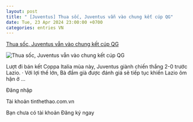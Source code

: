 ```yaml
---
layout: post
title: " [Juventus] Thua sốc, Juventus vẫn vào chung kết cúp QG"
date: Tue, 23 Apr 2024 23:00:00 +0700
categories: entries VN
---
```

[Thua sốc, Juventus vẫn vào chung kết cúp QG](https://www.tinthethao.com.vn/thua-soc-juventus-van-vao-chung-ket-cup-qg-d757547.html)

![Thua sốc, Juventus vẫn vào chung kết cúp QG](https://media.tinthethao.com.vn/resize/534x280/files/bongda/2024/04/24/thua-soc-juventus-van-vao-chung-ket-cup-qg-054836jpg.jpg)

Lượt đi bán kết Coppa Italia mùa này, Juventus giành chiến thắng 2-0 trước Lazio. · Với lợi thế lớn, Bà đầm già được đánh giá sẽ tiếp tục khiến Lazio ôm hận ở ...

Đăng nhập

Tài khoản tinthethao.com.vn

Bạn chưa có tài khoản Đăng ký ngay

